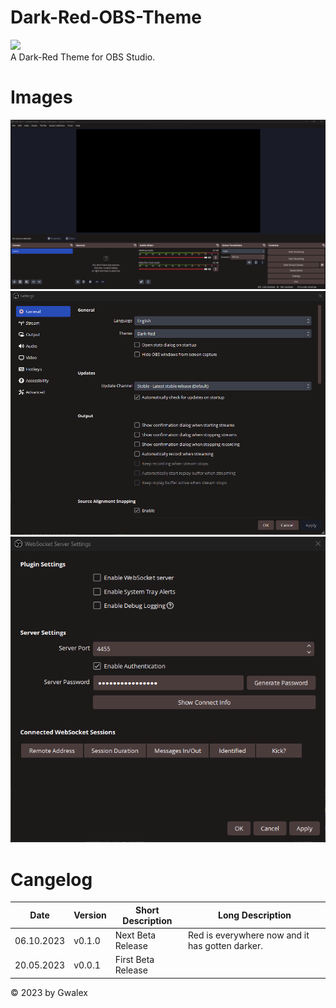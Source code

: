 # Dark-Red-OBS-Theme
![](https://github.com/GwalexOfficial/Dark-Red-OBS-Theme/blob/8577356393158b158ec086c4bad4631647b04efb/Dark-Red-Logo.png)  
A Dark-Red Theme for OBS Studio.
 
# Images
![Scene](https://github.com/GwalexOfficial/Dark-Red-OBS-Theme/blob/245c547c3c97c82e6c71b98024014907ec975115/images/OBS-Theme-Dark-Red-v0.0.1-Beta-EN-Scene.png)
![Settings](https://github.com/GwalexOfficial/Dark-Red-OBS-Theme/blob/245c547c3c97c82e6c71b98024014907ec975115/images/OBS-Theme-Dark-Red-v0.0.1-Beta-EN-Settings.png)
![Websocket](https://github.com/GwalexOfficial/Dark-Red-OBS-Theme/blob/245c547c3c97c82e6c71b98024014907ec975115/images/OBS-Theme-Dark-Red-v0.0.1-Beta-EN-Websocket.png)

# Cangelog
|Date|Version|Short Description|Long Description|
|---|---|---|---|
|06.10.2023|v0.1.0|Next Beta Release|Red is everywhere now and it has gotten darker.|
|20.05.2023|v0.0.1|First Beta Release|   |

© 2023 by Gwalex

